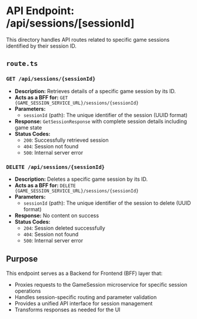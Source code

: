 # API Endpoint: /api/sessions/[sessionId]

This directory handles API routes related to specific game sessions identified by their session ID.

## `route.ts`

### `GET /api/sessions/{sessionId}`

- **Description:** Retrieves details of a specific game session by its ID.
- **Acts as a BFF for:** `GET {GAME_SESSION_SERVICE_URL}/sessions/{sessionId}`
- **Parameters:**
  - `sessionId` (path): The unique identifier of the session (UUID format)
- **Response:** `GetSessionResponse` with complete session details including game state
- **Status Codes:**
  - `200`: Successfully retrieved session
  - `404`: Session not found
  - `500`: Internal server error

### `DELETE /api/sessions/{sessionId}`

- **Description:** Deletes a specific game session by its ID.
- **Acts as a BFF for:** `DELETE {GAME_SESSION_SERVICE_URL}/sessions/{sessionId}`
- **Parameters:**
  - `sessionId` (path): The unique identifier of the session to delete (UUID format)
- **Response:** No content on success
- **Status Codes:**
  - `204`: Session deleted successfully
  - `404`: Session not found
  - `500`: Internal server error

## Purpose

This endpoint serves as a Backend for Frontend (BFF) layer that:
- Proxies requests to the GameSession microservice for specific session operations
- Handles session-specific routing and parameter validation
- Provides a unified API interface for session management
- Transforms responses as needed for the UI 